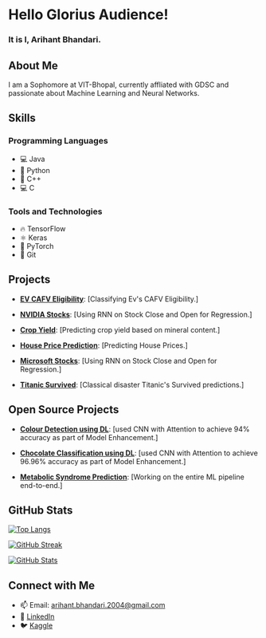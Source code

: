# Hello Glorius Audience! 

### It is I, Arihant Bhandari.

## About Me

I am a Sophomore at VIT-Bhopal, currently affliated with GDSC and passionate about Machine Learning and Neural Networks.

## Skills

### Programming Languages

- 💻 Java
- 🐍 Python
- 🚀 C++
- 💻 C

### Tools and Technologies

- 🔥 TensorFlow
- ⚛️ Keras
- 🐘 PyTorch
- 🔑 Git

## Projects

- **[EV CAFV Eligibility](https://github.com/Arihant-Bhandari/Machine_Learning/tree/main/EV)**: [Classifying Ev's CAFV Eligibility.]

- **[NVIDIA Stocks](https://github.com/Arihant-Bhandari/Machine_Learning/tree/main/NVIDIA)**: [Using RNN on Stock Close and Open for Regression.]

- **[Crop Yield](https://github.com/Arihant-Bhandari/Machine_Learning/tree/main/Crop_Yield)**: [Predicting crop yield based on mineral content.]

- **[House Price Prediction](https://github.com/Arihant-Bhandari/Machine_Learning/tree/main/House_Price)**: [Predicting House Prices.]

- **[Microsoft Stocks](https://github.com/Arihant-Bhandari/Machine_Learning/tree/main/Microsoft)**: [Using RNN on Stock Close and Open for Regression.]

- **[Titanic Survived](https://github.com/Arihant-Bhandari/Machine_Learning/tree/main/Titanic)**: [Classical disaster Titanic's Survived predictions.]

## Open Source Projects

- **[Colour Detection using DL](https://github.com/abhisheks008/DL-Simplified/tree/main/Colour%20Detection%20using%20DL)**: [used CNN with Attention to achieve 94% accuracy as part of Model Enhancement.]

- **[Chocolate Classification using DL](https://github.com/abhisheks008/DL-Simplified/tree/main/Chocolate%20Classification%20using%20DL)**: [used CNN with Attention to achieve 96.96% accuracy as part of Model Enhancement.]

- **[Metabolic Syndrome Prediction](https://github.com/SrijanShovit/HealthLearning/tree/main/Metabolic%20Syndrome%20Prediction)**: [Working on the entire ML pipeline end-to-end.]

## GitHub Stats

[![Top Langs](https://github-readme-stats.vercel.app/api/top-langs/?username=Arihant-Bhandari&layout=compact)](https://github.com/Arihant-Bhandari)

[![GitHub Streak](https://github-readme-streak-stats.herokuapp.com/?user=Arihant-Bhandari&theme=radical)](https://github.com/Arihant-Bhandari)

[![GitHub Stats](https://github-readme-stats.vercel.app/api?username=Arihant-Bhandari&count_private=true&show_icons=true&theme=radical)](https://github.com/Arihant-Bhandari)

## Connect with Me

- 📫 Email: arihant.bhandari.2004@gmail.com
- 💼 [LinkedIn](https://www.linkedin.com/in/arihant-bhandari/)
- 🐦 [Kaggle](https://www.kaggle.com/arihantbhandari04)